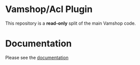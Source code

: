 # Vamshop/Acl Plugin

This repository is a **read-only** split of the main Vamshop code.

# Documentation

Please see the [documentation](http://docs.vamshop.com/3.0)

